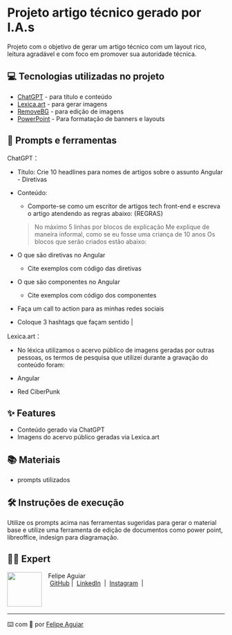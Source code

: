 # Projeto artigo técnico gerado por I.A.s
Projeto com o objetivo de gerar um artigo técnico com um layout rico, leitura agradável e com foco em promover sua autoridade técnica.

## 💻 Tecnologias utilizadas no projeto

- [ChatGPT](https://chat.openai.com/) - para título e conteúdo
- [Lexica.art](https://lexica.art/) - para gerar imagens
- [RemoveBG](https://www.remove.bg/) - para edição de imagens
- [PowerPoint](https://www.microsoft.com/en/microsoft-365/powerpoint) - Para formatação de banners e layouts

## 📄 Prompts e ferramentas

ChatGPT：

- Título: Crie 10 headlines para nomes de artigos sobre o assunto Angular - Diretivas                                                                                              

- Conteúdo:
  - Comporte-se como um escritor de artigos tech front-end e escreva o artigo atendendo as regras abaixo:
  {REGRAS}
  > No máximo 5 linhas por blocos de explicação
  > Me explique de maneira informal, como se eu fosse uma criança de 10 anos
  > Os blocos que serão criados estão abaixo:
- O que são diretivas no Angular
  - Cite exemplos com código das diretivas
- O que são componentes no Angular
  - Cite exemplos com código dos componentes
- Faça um call to action para as minhas redes sociais
- Coloque 3 hashtags que façam sentido |


Lexica.art：

- No léxica utilizamos o acervo público de imagens geradas por outras pessoas, os termos de pesquisa que utilizei durante a gravação do conteúdo foram:

- Angular
- Red CiberPunk


## ✨ Features

- Conteúdo gerado via ChatGPT
- Imagens do acervo público geradas via Lexica.art

## 📚 Materiais

- prompts utilizados

## 🛠️ Instruções de execução

Utilize os prompts acima nas ferramentas sugeridas para gerar o material base e utilize uma ferramenta de edição de documentos como power point, libreoffice, indesign para diagramação.

## 👨‍💻 Expert

<p>
    <img 
      align=left 
      margin=10 
      width=80 
      src="https://avatars.githubusercontent.com/u/37452836?v=4"
    />
    <p>&nbsp&nbsp&nbspFelipe Aguiar<br>
    &nbsp&nbsp&nbsp
    <a href="https://github.com/felipeAguiarCode">
    GitHub</a>&nbsp;|&nbsp;
    <a href="www.linkedin.com/in/
felipe-exe">LinkedIn</a>
&nbsp;|&nbsp;
    <a href="https://www.instagram.com/felipeaguiar.exe/">
    Instagram</a>
&nbsp;|&nbsp;</p>
</p>
<br/><br/>
<p>

---

⌨️ com 💜 por [Felipe Aguiar](https://github.com/felipeAguiarCode)

